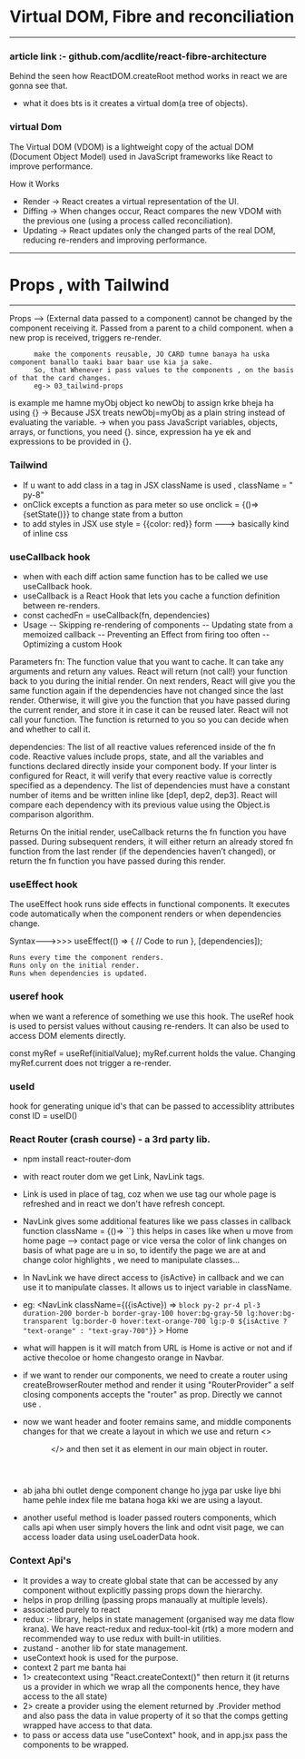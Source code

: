 # Virtual DOM, Fibre and reconciliation
---
### article link :- github.com/acdlite/react-fibre-architecture
Behind the seen how ReactDOM.createRoot method works in react we are gonna see that.
- what it does bts is it creates a virtual dom(a tree of objects).

### virtual Dom
The Virtual DOM (VDOM) is a lightweight copy of the actual DOM (Document Object Model) used in JavaScript frameworks like React to improve performance.

How it Works
* Render → React creates a virtual representation of the UI.
* Diffing → When changes occur, React compares the new VDOM with the previous one (using a process called reconciliation).
* Updating → React updates only the changed parts of the real DOM, reducing re-renders and improving performance.

---
# Props , with Tailwind
---       
Props --> (External data passed to a component)
          cannot be changed by the component receiving it.
          Passed from a parent to a child component.
          when a new prop is received, triggers re-render.

          make the components reusable, JO CARD tumne banaya ha uska component banallo taaki baar baar use kia ja sake.
          So, that Whenever i pass values to the components , on the basis of that the card changes.
          eg-> 03_tailwind-props

<Card title="happy Holi" newObj={myObj}/>  
is example me hamne myObj object ko newObj to assign krke bheja ha using {} 
-> Because JSX treats newObj=myObj as a plain string instead of evaluating the variable.
-> when you pass JavaScript variables, objects, arrays, or functions, you need {}.
since, expression ha ye ek and expressions to be provided in {}.
 
### Tailwind

- If u want to add class in a tag in JSX className is used , className = " py-8"
- onClick excepts a function as para meter so use onclick = {()=> {setState()}} to change state from a button
- to add styles in JSX use style = {{color: red}} form  ---> basically kind of inline css

### useCallback hook
- when with each diff action same function has to be called we use useCallback hook.
- useCallback is a React Hook that lets you cache a function definition between re-renders.
- const cachedFn = useCallback(fn, dependencies)
- Usage
    -- Skipping re-rendering of components
    -- Updating state from a memoized callback
    -- Preventing an Effect from firing too often
    -- Optimizing a custom Hook

Parameters 
fn: The function value that you want to cache. It can take any arguments and return any values. React will return (not call!) your function back to you during the initial render. On next renders, React will give you the same function again if the dependencies have not changed since the last render. Otherwise, it will give you the function that you have passed during the current render, and store it in case it can be reused later. React will not call your function. The function is returned to you so you can decide when and whether to call it.

dependencies: The list of all reactive values referenced inside of the fn code. Reactive values include props, state, and all the variables and functions declared directly inside your component body. If your linter is configured for React, it will verify that every reactive value is correctly specified as a dependency. The list of dependencies must have a constant number of items and be written inline like [dep1, dep2, dep3]. React will compare each dependency with its previous value using the Object.is comparison algorithm.

Returns 
On the initial render, useCallback returns the fn function you have passed.
During subsequent renders, it will either return an already stored fn  function from the last render (if the dependencies haven’t changed), or return the fn function you have passed during this render.

### useEffect hook
The useEffect hook runs side effects in functional components. It executes code automatically when the component renders or when dependencies change.

Syntax--->>>>
useEffect(() => {
  // Code to run
}, [dependencies]); 

    Runs every time the component renders.
    Runs only on the initial render.
    Runs when dependencies is updated.

### useref hook
when we want a reference of something we use this hook.
The useRef hook is used to persist values without causing re-renders. It can also be used to access DOM elements directly.

const myRef = useRef(initialValue);
myRef.current holds the value.
Changing myRef.current does not trigger a re-render.

### useId 
hook for generating unique id's that can be passed to accessiblity attributes
const ID = useID()

### React Router (crash course) - a 3rd party lib. 
- npm install react-router-dom
- with react router dom we get Link, NavLink tags.
- Link is used in place of <a> tag, coz when we use <a> tag our whole page is refreshed and in react we don't have refresh concept.
- NavLink gives some additional features like we pass classes in callback function className = {()=> ``} this helps in cases like when u move from home page --> contact page or vice versa the color of link changes on basis of what page are u in so, to identify the page we are at and change color highlights , we need to manipulate classes...
- In NavLink we have direct access to {isActive} in callback and we can use it to manipulate classes. It allows us to inject variable in className.
- eg: <NavLink
         className={({isActive}) =>
        `block py-2 pr-4 pl-3 duration-200 border-b border-gray-100 hover:bg-gray-50 lg:hover:bg-transparent lg:border-0 hover:text-orange-700 lg:p-0 ${isActive ? "text-orange" : "text-gray-700"}`}
      >
          Home
      </NavLink>

- what will happen is it will match from URL is Home is active or not and if active thecoloe or home changesto orange in Navbar.
- if we want to render our components, we need to create a router using createBrowserRouter method and render it using "RouterProvider" a self closing components accepts the "router" as prop. Directly we cannot use <App />.

- now we want header and footer remains same, and middle components changes for that we create a layout in which we use        <outlet />  and return <> <header /> <footer /> <outlet /> </> and then set it as element in our main object in router.

- ab jaha bhi outlet denge component change ho jyga par uske liye bhi hame pehle index file me batana hoga kki we are using a layout.

- another useful method is loader passed routers components, which calls api when user simply hovers the link and odnt visit page, we can access loader data using useLoaderData hook.

### Context Api's 
- It provides a way to create global state that can be accessed by any component without explicitly passing props down the hierarchy.
- helps in prop drilling (passing props manaually at multiple levels).
- associated purely to react
- redux :- library, helps in state management (organised way me data flow krana). We have react-redux and redux-tool-kit (rtk) a more modern and recommended way to use redux with built-in utilities.
- zustand - another lib for state management.
- useContext hook is used for the purpose.
- context 2 part me banta hai 
- 1> createcontext using "React.createContext()" then return it (it returns us a provider in which we wrap all the components hence, they have access to the all state)
- 2> create a provider using the element returned by .Provider method and also pass the data in value property of it so that the comps getting wrapped have access to that data.
- to pass or access data use "useContext" hook, and in app.jsx pass the components to be wrapped.
